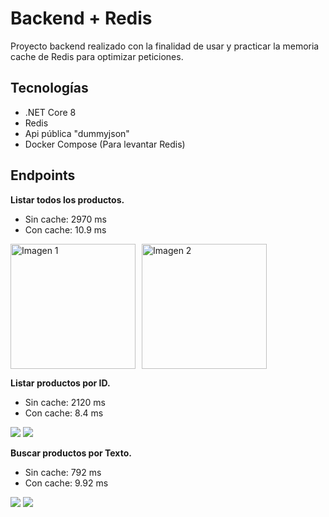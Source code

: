 # Backend + Redis
Proyecto backend realizado con la finalidad de usar y practicar la memoria cache de Redis para optimizar peticiones.

## Tecnologías
- .NET Core 8
- Redis
- Api pública "dummyjson"
- Docker Compose (Para levantar Redis)

## Endpoints
**Listar todos los productos.**
- Sin cache: 2970 ms
- Con cache: 10.9 ms

<div style="display: flex; gap:10px">
  <img src="https://i.ibb.co/h2k6SVT/NoCache.png" alt="Imagen 1" width="200"/>
  <img src="https://i.ibb.co/C82VxFy/With-Cache.png" alt="Imagen 2" width="200"/>
</div>


**Listar productos por ID.**
- Sin cache: 2120 ms
- Con cache: 8.4 ms

![](https://i.ibb.co/wCL8Hqs/Single-Product-No-Cache.png)
![](https://i.ibb.co/DWb0FZW/Single-Product-With-Cache.png)


**Buscar productos por Texto.**
- Sin cache: 792 ms
- Con cache: 9.92 ms

![](https://i.ibb.co/PMNZpSg/Search-Product-No-Cache.png)
![](https://i.ibb.co/Yc6Mcgs/Search-Product-With-Cache.png)